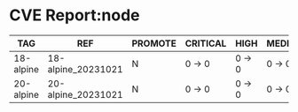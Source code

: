 # CVE Report:node
|    TAG    |        REF         | PROMOTE | CRITICAL |  HIGH  | MEDIUM |  LOW   | UNKNOWN |
|-----------|--------------------|---------|----------|--------|--------|--------|---------|
| 18-alpine | 18-alpine_20231021 | N       | 0 -> 0   | 0 -> 0 | 0 -> 0 | 0 -> 0 | 0 -> 0  |
| 20-alpine | 20-alpine_20231021 | N       | 0 -> 0   | 0 -> 0 | 0 -> 0 | 0 -> 0 | 0 -> 0  |
